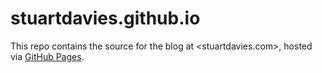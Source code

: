 # stuartdavies.github.io

This repo contains the source for the blog at <stuartdavies.com>, hosted via [GitHub Pages](https://pages.github.com/).
